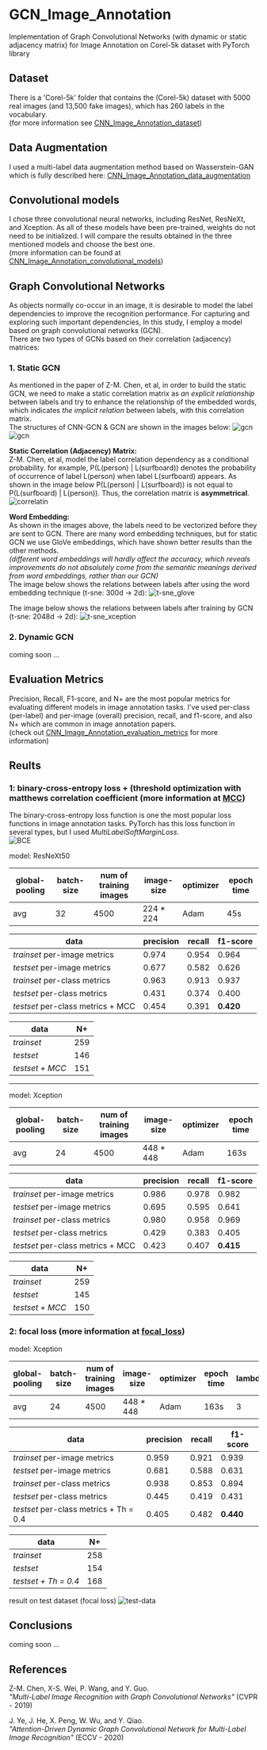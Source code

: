 # GCN_Image_Annotation
Implementation of Graph Convolutional Networks (with dynamic or static adjacency matrix) for Image Annotation on Corel-5k dataset with PyTorch library

## Dataset
There is a 'Corel-5k' folder that contains the (Corel-5k) dataset with 5000 real images (and 13,500 fake images), which has 260 labels in the vocabulary. <br >
(for more information see [CNN_Image_Annotation_dataset](https://github.com/parham1998/CNN_Image_Annotaion#dataset))

## Data Augmentation
I used a multi-label data augmentation method based on Wasserstein-GAN which is fully described here: [CNN_Image_Annotation_data_augmentation](https://github.com/parham1998/CNN_Image_Annotaion#data-augmentation)

## Convolutional models
I chose three convolutional neural networks, including ResNet, ResNeXt, and Xception. As all of these models have been pre-trained, weights do not need to be initialized. I will compare the results obtained in the three mentioned models and choose the best one. <br > 
(more information can be found at  [CNN_Image_Annotation_convolutional_models](https://github.com/parham1998/CNN_Image_Annotaion#convolutional-models))

## Graph Convolutional Networks
As objects normally co-occur in an image, it is desirable to model the label dependencies to improve the recognition performance.
For capturing and exploring such important dependencies, In this study, I employ a model based on graph convolutional networks (GCN). <br >
There are two types of GCNs based on their correlation (adjacency) matrices: 

### 1. Static GCN
As mentioned in the paper of Z-M. Chen, et al, in order to build the static GCN, we need to make a static correlation matrix as *an explicit relationship* between labels and try to enhance the relationship of the embedded words, which indicates *the implicit relation* between labels, with this correlation matrix. <br >
The structures of CNN-GCN & GCN are shown in the images below:
![gcn](https://user-images.githubusercontent.com/85555218/173224754-5c02046d-133b-4c75-8162-261f911fba05.png)
![gcn](https://user-images.githubusercontent.com/85555218/173225823-6846cc2e-1579-43a2-9cbe-cb2e926a2955.png)

**Static Correlation (Adjacency) Matrix:** <br >
Z-M. Chen, et al, model the label correlation dependency as a conditional probability. for example, P(L(person) | L(surfboard)) denotes the probability of occurrence of label L(person) when label L(surfboard) appears. As shown in the image below P(L(person) | L(surfboard))  is not equal to P(L(surfboard) | L(person)).
Thus, the correlation matrix is **asymmetrical**.
![correlatin](https://user-images.githubusercontent.com/85555218/173229994-003412ec-94a8-42be-9df9-5f5798817efc.png)

**Word Embedding:** <br >
As shown in the images above, the labels need to be vectorized before they are sent to GCN. There are many word embedding techniques, but for static GCN we use GloVe embeddings, which have shown better results than the other methods. <br >
*(different word embeddings will hardly affect the accuracy, which reveals improvements do not absolutely come from the semantic meanings derived from word embeddings, rather than our GCN)* <br>
The image below shows the relations between labels after using the word embedding technique (t-sne: 300d -> 2d):
![t-sne_glove](https://user-images.githubusercontent.com/85555218/173232298-77d5d410-16c8-4439-b649-36db158cacb7.png)

The image below shows the relations between labels after training by GCN (t-sne: 2048d -> 2d):
![t-sne_xception](https://user-images.githubusercontent.com/85555218/173232165-f19ad20b-2f11-43ef-b13e-d33fa52222f3.png)

### 2. Dynamic GCN
coming soon ...

## Evaluation Metrics
Precision, Recall, F1-score, and N+ are the most popular metrics for evaluating different models in image annotation tasks.
I've used per-class (per-label) and per-image (overall) precision, recall, and f1-score, and also N+ which are common in image annotation papers. <br >
(check out [CNN_Image_Annotation_evaluation_metrics](https://github.com/parham1998/CNN_Image_Annotaion#evaluation-metrics) for more information)

## Reults
### 1: binary-cross-entropy loss + (threshold optimization with matthews correlation coefficient (more information at [MCC](https://github.com/parham1998/CNN_Image_Annotaion#2-binary-cross-entropy-loss--threshold-optimization-with-matthews-correlation-coefficient))
The binary-cross-entropy loss function is one the most popular loss functions in image annotation tasks. PyTorch has this loss function in several types, but I used *MultiLabelSoftMarginLoss*. <br />
![BCE](https://user-images.githubusercontent.com/85555218/130955151-213a3c51-dc66-4888-b842-f1968ee2492f.jpg)
  
model: ResNeXt50 <br />

global-pooling | batch-size | num of training images | image-size | optimizer | epoch time
------------ | ------------- | ------------- | ------------- | ------------- | -------------
avg | 32 | 4500 | 224 * 224 | Adam | 45s
  
data | precision | recall | f1-score 
------------ | ------------- | ------------- | -------------
*trainset* per-image metrics | 0.974 | 0.954 | 0.964 
*testset* per-image metrics | 0.677  | 0.582 | 0.626
*trainset* per-class metrics | 0.963 | 0.913 | 0.937
*testset* per-class metrics | 0.431 | 0.374 | 0.400
*testset* per-class metrics + MCC | 0.454 | 0.391 | **0.420**

data | N+ 
------------ | ------------- 
*trainset* | 259
*testset* | 146
*testset + MCC* | 151

<hr >

model: Xception <br />

global-pooling | batch-size | num of training images | image-size | optimizer | epoch time
------------ | ------------- | ------------- | ------------- | ------------- | -------------
avg | 24 | 4500 | 448 * 448 | Adam | 163s
  
data | precision | recall | f1-score 
------------ | ------------- | ------------- | -------------
*trainset* per-image metrics | 0.986 | 0.978 | 0.982 
*testset* per-image metrics | 0.695  | 0.595 | 0.641
*trainset* per-class metrics | 0.980 | 0.958 | 0.969
*testset* per-class metrics | 0.429 | 0.383 | 0.405
*testset* per-class metrics + MCC | 0.423 | 0.407 | **0.415**

data | N+ 
------------ | ------------- 
*trainset* | 259
*testset* | 145
*testset + MCC* | 150

### 2: focal loss (more information at [focal_loss](https://github.com/parham1998/CNN_Image_Annotaion#3-focal-loss--threshold-optimization-with-matthews-correlation-coefficient))

model: Xception <br />

global-pooling | batch-size | num of training images | image-size | optimizer | epoch time | lambda
------------ | ------------- | ------------- | ------------- | ------------- | ------------- | -------------
avg | 24 | 4500 | 448 * 448 | Adam | 163s | 3
  
data | precision | recall | f1-score 
------------ | ------------- | ------------- | -------------
*trainset* per-image metrics | 0.959 | 0.921 | 0.939 
*testset* per-image metrics | 0.681  | 0.588 | 0.631
*trainset* per-class metrics | 0.938  | 0.853 | 0.894
*testset* per-class metrics | 0.445 | 0.419 | 0.431
*testset* per-class metrics + Th = 0.4 | 0.405 | 0.482 | **0.440**

data | N+ 
------------ | ------------- 
*trainset* | 258
*testset* | 154
*testset + Th = 0.4* | 168

result on test dataset (focal loss)
![test-data](https://user-images.githubusercontent.com/85555218/173231853-f4d818cc-d311-4888-bfa0-0c77c6bdadce.png)

## Conclusions
coming soon ...

## References
Z-M. Chen, X-S. Wei, P. Wang, and Y. Guo. <br />
*"Multi-Label Image Recognition with Graph Convolutional Networks"* (CVPR - 2019)

J. Ye, J. He, X. Peng, W. Wu, and Y. Qiao. <br />
*"Attention-Driven Dynamic Graph Convolutional Network for Multi-Label Image Recognition"* (ECCV - 2020)
